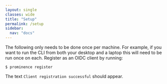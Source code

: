 ```yaml
---
layout: single
classes: wide
title: "Setup"
permalink: /setup
sidebar:
  nav: "docs"
---
```


The following only needs to be done once per machine. For example, if you want to run the CLI from both your desktop and a laptop this will need to be run once on each.
Register as an OIDC client by running:
```
$ prominence register
```
The text `Client registration successful` should appear.


